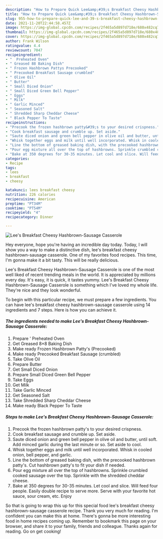 ```yaml
---
description: "How to Prepare Quick Lee&amp;#39;s Breakfast Cheesy Hashbrown-Sausage Casserole"
title: "How to Prepare Quick Lee&amp;#39;s Breakfast Cheesy Hashbrown-Sausage Casserole"
slug: 955-how-to-prepare-quick-lee-and-39-s-breakfast-cheesy-hashbrown-sausage-casserole
date: 2021-11-20T22:44:58.457Z
image: https://img-global.cpcdn.com/recipes/2f465a5d897d718e/680x482cq70/lees-breakfast-cheesy-hashbrown-sausage-casserole-recipe-main-photo.jpg
thumbnail: https://img-global.cpcdn.com/recipes/2f465a5d897d718e/680x482cq70/lees-breakfast-cheesy-hashbrown-sausage-casserole-recipe-main-photo.jpg
cover: https://img-global.cpcdn.com/recipes/2f465a5d897d718e/680x482cq70/lees-breakfast-cheesy-hashbrown-sausage-casserole-recipe-main-photo.jpg
author: Frank Wilson
ratingvalue: 4.4
reviewcount: 7047
recipeingredient:
- "  Preheated Oven"
- " Greased 88 Baking Dish"
- " Frozen Hashbrown Pattys Precooked"
- " Precooked Breakfast Sausage crumbled"
- " Olive Oil"
- " Butter"
- " Small Diced Onion"
- " Small Diced Green Bell Pepper"
- " Eggs"
- " Milk"
- " Garlic Minced"
- " Seasoned Salt"
- " Shredded Sharp Cheddar Cheese"
- " Black Pepper To Taste"
recipeinstructions:
- "Precook the frozen hashbrown patty&#39;s to your desired crispness."
- "Cook breakfast sausage and crumble up. Set aside."
- "Saute diced onion and green bell pepper in olive oil and butter, until soft. Add minced garlic during the last minute or so. Set aside to cool."
- "Whisk together eggs and milk until well incorporated. Whisk in cooled onion, bell pepper, and garlic."
- "Line the bottom of greased baking dish, with the precooked hashbrown patty&#39;s. Cut hashbrown patty&#39;s to fit your dish if needed."
- "Pour egg mixture all over the top of hashbrowns. Sprinkle crumbled cooked sausage over the top. Sprinkle with the shredded cheddar cheese."
- "Bake at 350 degrees for 30-35 minutes. Let cool and slice. Will feed four people. Easily double recipe to serve more. Serve with your favorite hot sauce, sour cream, etc. Enjoy"
categories:
- Recipe
tags:
- lees
- breakfast
- cheesy

katakunci: lees breakfast cheesy 
nutrition: 226 calories
recipecuisine: American
preptime: "PT34M"
cooktime: "PT54M"
recipeyield: "4"
recipecategory: Dinner

---
```



![Lee&#39;s Breakfast Cheesy Hashbrown-Sausage Casserole](https://img-global.cpcdn.com/recipes/2f465a5d897d718e/680x482cq70/lees-breakfast-cheesy-hashbrown-sausage-casserole-recipe-main-photo.jpg)

Hey everyone, hope you're having an incredible day today. Today, I will show you a way to make a distinctive dish, lee&#39;s breakfast cheesy hashbrown-sausage casserole. One of my favorites food recipes. This time, I'm gonna make it a bit tasty. This will be really delicious.

Lee&#39;s Breakfast Cheesy Hashbrown-Sausage Casserole is one of the most well liked of recent trending meals in the world. It is appreciated by millions every day. It's easy, it is quick, it tastes yummy. Lee&#39;s Breakfast Cheesy Hashbrown-Sausage Casserole is something which I've loved my whole life. They're nice and they look wonderful.




To begin with this particular recipe, we must prepare a few ingredients. You can have lee&#39;s breakfast cheesy hashbrown-sausage casserole using 14 ingredients and 7 steps. Here is how you can achieve it.

<!--inarticleads1-->

##### The ingredients needed to make Lee&#39;s Breakfast Cheesy Hashbrown-Sausage Casserole:

1. Prepare  &#39; Preheated Oven
1. Get  Greased 8×8 Baking Dish
1. Make ready  Frozen Hashbrown Patty&#39;s (Precooked)
1. Make ready  Precooked Breakfast Sausage (crumbled)
1. Take  Olive Oil
1. Prepare  Butter
1. Get  Small Diced Onion
1. Prepare  Small Diced Green Bell Pepper
1. Take  Eggs
1. Get  Milk
1. Take  Garlic Minced
1. Get  Seasoned Salt
1. Take  Shredded Sharp Cheddar Cheese
1. Make ready  Black Pepper To Taste




<!--inarticleads2-->

##### Steps to make Lee&#39;s Breakfast Cheesy Hashbrown-Sausage Casserole:

1. Precook the frozen hashbrown patty&#39;s to your desired crispness.
1. Cook breakfast sausage and crumble up. Set aside.
1. Saute diced onion and green bell pepper in olive oil and butter, until soft. Add minced garlic during the last minute or so. Set aside to cool.
1. Whisk together eggs and milk until well incorporated. Whisk in cooled onion, bell pepper, and garlic.
1. Line the bottom of greased baking dish, with the precooked hashbrown patty&#39;s. Cut hashbrown patty&#39;s to fit your dish if needed.
1. Pour egg mixture all over the top of hashbrowns. Sprinkle crumbled cooked sausage over the top. Sprinkle with the shredded cheddar cheese.
1. Bake at 350 degrees for 30-35 minutes. Let cool and slice. Will feed four people. Easily double recipe to serve more. Serve with your favorite hot sauce, sour cream, etc. Enjoy




So that is going to wrap this up for this special food lee&#39;s breakfast cheesy hashbrown-sausage casserole recipe. Thank you very much for reading. I'm confident you can make this at home. There's gonna be more interesting food in home recipes coming up. Remember to bookmark this page on your browser, and share it to your family, friends and colleague. Thanks again for reading. Go on get cooking!
